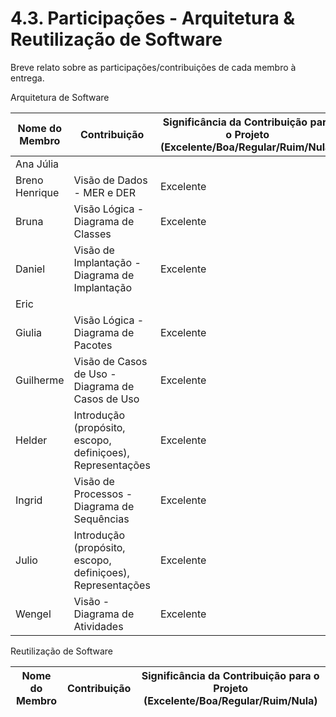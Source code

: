 # 4.3. Participações - Arquitetura & Reutilização de Software

Breve relato sobre as participações/contribuições de cada membro à entrega. 

Arquitetura de Software

|Nome do Membro | Contribuição | Significância da Contribuição para o Projeto (Excelente/Boa/Regular/Ruim/Nula) |
| -- | -- | -- |
| Ana Júlia  |  |  |
| Breno Henrique  | Visão de Dados - MER e DER | Excelente |
| Bruna  | Visão Lógica - Diagrama de Classes | Excelente |
| Daniel  | Visão de Implantação - Diagrama de Implantação | Excelente |
| Eric  |  |  |
| Giulia  | Visão Lógica - Diagrama de Pacotes | Excelente |
| Guilherme  | Visão de Casos de Uso - Diagrama de Casos de Uso | Excelente |
| Helder  | Introdução (propósito, escopo, definiçoes), Representações | Excelente |
| Ingrid  | Visão de Processos - Diagrama de Sequências | Excelente |
| Julio  | Introdução (propósito, escopo, definiçoes), Representações | Excelente |
| Wengel  | Visão  - Diagrama de Atividades | Excelente |

Reutilização de Software

|Nome do Membro | Contribuição | Significância da Contribuição para o Projeto (Excelente/Boa/Regular/Ruim/Nula) |
| -- | -- | -- |
